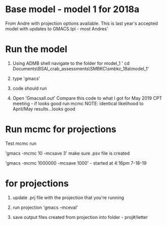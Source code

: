 # Base model - model 1 for 2018a
From Andre with projection options available.
This is last year's accepted model with updates to GMACS.tpl - most Andres'

# Run the model
1) Using ADMB shell navigate to the folder for model_1
    ' cd Documents\BSAI_crab_assessments\SMBKC\smbkc_18a\model_1'
    
2) type 'gmacs'

3) code should run

4) Open 'Gmacsall.out'
Compare this code to what I got for May 2019 CPT meeting - if looks good run mcmc
NOTE: identical likelihood to April/May results...looks good 


# Run mcmc for projections
Test mcmc run

'gmacs -mcmc 10 -mcsave 3' make sure .psv file is created

'gmacs -mcmc 1000000 -mcsave 1000' - started at 4:16pm 7-18-19


# for projections
1) update .prj file with the projection that you're running
2) run projection
'gmacs -mceval'

3) save output files created from projection into folder - proj#/letter